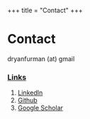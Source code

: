 +++
title = "Contact"
+++

# Contact

dryanfurman (at) gmail

### <ins>Links</ins>

1. [LinkedIn](https://www.linkedin.com/in/daniel-ryan-furman/)
2. [Github](https://github.com/daniel-furman)
3. [Google Scholar](https://scholar.google.com/citations?hl=en&user=phb-R4cAAAAJ&view_op=list_works&gmla=AJsN-F6C1I4RZCwFP0WBF5h-biY9pV7x9aQJIB87G7h5gMouD2Ete0h1f5pDotAJRBXdSmHzHkrTm7eLuYeyHvyFHjZJJuzx-0lDQbpwQtptKyY09iydNy4)

